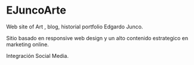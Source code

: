 EJuncoArte
==========

Web site of Art , blog, historial portfolio Edgardo Junco.

Sitio basado en responsive web design y un alto contenido estrategico en marketing online.

Integración Social Media.
